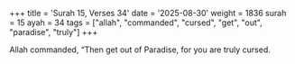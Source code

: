 +++
title = 'Surah 15, Verses 34'
date = '2025-08-30'
weight = 1836
surah = 15
ayah = 34
tags = ["allah", "commanded", "cursed", "get", "out", "paradise", "truly"]
+++

Allah commanded, “Then get out of Paradise, for you are truly cursed.